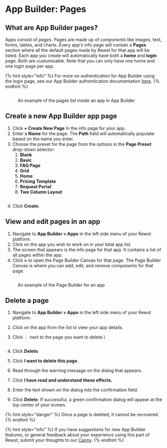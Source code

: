 # App Builder: Pages

## What are App Builder pages?

Apps consist of _pages._ Pages are made up of _components_ like images, text, forms, tables, and charts. Every app's info page will contain a **Pages** section where all the default pages made by Rewst for that app will be listed. Each app you create will automatically have both a **home** and **login** page.  Both are customizable. Note that you can only have one home and one login page per app.

{% hint style="info" %}
For more on authentication for App Builder using the login page, see our App Builder authentication documentation [here](general/authentication.md).
{% endhint %}

<figure><img src="../../.gitbook/assets/Screenshot 2025-08-21 at 4.02.12 PM.png" alt=""><figcaption><p>An example of the pages list inside an app in App Builder</p></figcaption></figure>

## Create a new App Builder app page

1. Click **+ Create New Page** In the info page for your app.
2. Enter a **Name** for the page. The **Path** field will automatically populate based on the name you enter.
3. Choose the preset for the page from the options in the **Page Preset** drop-down selector:
   1. **Blank**
   2. **Basic**
   3. **FAQ Page**
   4. **Grid**
   5. **Home**
   6. **Pricing Template**
   7. **Request Portal**
   8. **Two Column Layout**

<figure><img src="../../.gitbook/assets/Screenshot 2025-08-21 at 4.28.50 PM.png" alt=""><figcaption></figcaption></figure>

4. Click **Create**.

## View and edit pages in an app

1. Navigate to **App Builder > Apps** in the left side menu of your Rewst platform.&#x20;
2. Click on the app you wish to work on in your total app list.&#x20;
3. The screen that appears is the info page for that app. It contains a list of all pages within the app.&#x20;
4. Click **>** to open the Page Builder Canvas for that page. The Page Builder Canvas is where you can add, edit, and remove components for that page.

<figure><img src="../../.gitbook/assets/Screenshot 2025-08-21 at 4.08.09 PM.png" alt=""><figcaption><p>An example of the Page Builder for an app</p></figcaption></figure>

## Delete a page

1. Navigate to **App Builder > Apps** in the left side menu of your Rewst platform.&#x20;
2. Click on the app from the list to view your app details.
3.  Click ⋮ next to the page you want to delete.\


    <figure><img src="../../.gitbook/assets/Screenshot 2025-08-21 at 4.25.33 PM.png" alt=""><figcaption></figcaption></figure>
4. Click **Delete**.
5. Click **I want to delete this page**.
6. Read through the warning message on the dialog that appears.
7. Click **I have read and understand these effects.**&#x20;
8. Enter the text shown on the dialog into the confirmation field.
9. Click **Delete**. If successful, a green confirmation dialog will appear at the top center of your screen.

{% hint style="danger" %}
Once a page is deleted, it cannot be recovered.
{% endhint %}

{% hint style="info" %}
If you have suggestions for new App Builder features, or general feedback about your experience using this part of Rewst, submit your thoughts to our [Canny](https://rewst.canny.io/app-builder).&#x20;
{% endhint %}
